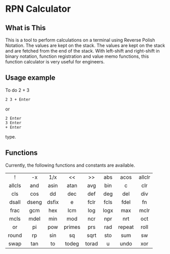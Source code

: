 # RPN Calculator

## What is This

This is a tool to perform calculations on a terminal using Reverse Polish Notation.
The values are kept on the stack. The values are kept on the stack and are fetched from the end of the stack.
With left-shift and right-shift in binary notation, function registration and value memo functions, this function calculator is very useful for engineers.

## Usage example
To do 2 + 3

    2 3 + Enter

or

    2 Enter
    3 Enter
    + Enter

type.


## Functions
Currently, the following functions and constants are available.

|||||||||
|:-:|:-:|:-:|:-:|:-:|:-:|:-:|:-:|
|!|-x|1/x|<<|>>|abs|acos|allclr|
|allcls|and|asin|atan|avg|bin|c|clr|
|cls|cos|dd|dec|def|deg|del|div|
|dsall|dseng|dsfix|e|fclr|fcls|fdel|fn|
|frac|gcm|hex|lcm|log|logx|max|mclr|
|mcls|mdel|min|mod|ncr|npr|nrt|oct|
|or|pi|pow|primes|prs|rad|repeat|roll|
|round|rp|sin|sq|sqrt|sto|sum|sw|
|swap|tan|to|todeg|torad|u|undo|xor|
